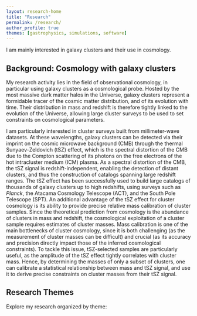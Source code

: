 ```yaml
---
layout: research-home
title: "Research"
permalink: /research/
author_profile: true
themes: [gastrophysics, simulations, software]
---
```


I am mainly interested in galaxy clusters and their use in cosmology.

## Background: Cosmology with galaxy clusters

My research activity lies in the field of observational cosmology, in particular using galaxy clusters as a cosmological probe.
Hosted by the most massive dark matter halos in the Universe, galaxy clusters represent a formidable tracer of the cosmic matter distribution, and of its evolution with time.
Their distribution in mass and redshift is therefore tightly linked to the evolution of the Universe, allowing large cluster surveys to be used to set constraints on cosmological parameters.

I am particularly interested in cluster surveys built from millimeter-wave datasets.
At these wavelengths, galaxy clusters can be detected via their imprint on the cosmic microwave background (CMB) through the thermal Sunyaev-Zeldovich (tSZ) effect, which is the spectral distortion of the CMB due to the Compton scattering of its photons on the free electrons of the hot intracluster medium (ICM) plasma.
As a spectral distortion of the CMB, the tSZ signal is redshift-independent, enabling the detection of distant clusters, and thus the construction of catalogs spanning large redshift ranges.
The tSZ effect has been successfully used to build large catalogs of thousands of galaxy clusters up to high redshifts, using surveys such as *Planck*, the Atacama Cosmology Telescope (ACT), and the South Pole Telescope (SPT).
An additional advantage of the tSZ effect for cluster cosmology is its ability to provide precise relative mass calibration of cluster samples.
Since the theoretical prediction from cosmology is the abundance of clusters in mass and redshift, the cosmological exploitation of a cluster sample requires estimates of cluster masses.
Mass calibration is one of the main bottlenecks of cluster cosmology, since it is both challenging (as the measurement of cluster masses can be difficult) and crucial (as its accuracy and precision directly impact those of the inferred cosmological constraints).
To tackle this issue, tSZ-selected samples are particularly useful, as the amplitude of the tSZ effect tightly correlates with cluster mass.
Hence, by determining the masses of only a subset of clusters, one can calibrate a statistical relationship between mass and tSZ signal, and use it to derive precise constraints on cluster masses from their tSZ signal.

## Research Themes

Explore my research organized by theme:

